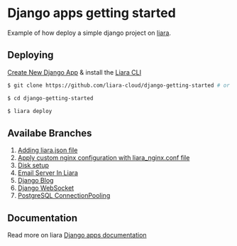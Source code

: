# Django apps getting started

Example of how deploy a simple django project on [liara](https://liara.ir).

## Deploying

[Create New Django App](https://console.liara.ir/apps/create) & install the [Liara CLI](https://docs.liara.ir/cli/install)

```bash
$ git clone https://github.com/liara-cloud/django-getting-started # or clone your own fork

$ cd django-getting-started

$ liara deploy
```
## Availabe Branches

1.  [Adding liara.json file](https://github.com/liara-cloud/django-getting-started/tree/liaraJson)
2.  [Apply custom nginx configuration with liara_nginx.conf file](https://github.com/liara-cloud/django-getting-started/tree/nginx)
3.  [Disk setup](https://github.com/liara-cloud/django-getting-started/tree/diskSetup)
4.  [Email Server In Liara](https://github.com/liara-cloud/django-getting-started/tree/email-server)
5.  [Django Blog](https://github.com/liara-cloud/django-getting-started/tree/django-blog)
6.  [Django WebSocket](https://github.com/liara-cloud/django-getting-started/tree/asgi)
7.  [PostgreSQL ConnectionPooling](https://github.com/liara-cloud/django-getting-started/tree/db-connection-pool)

## Documentation
Read more on liara [Django apps documentation](https://docs.liara.ir/app-deploy/django/getting-started)
